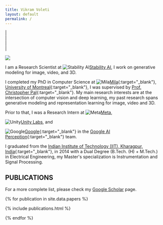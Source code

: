 ```yaml
---
title: Vikram Voleti
layout: default
permalink: /
---
```


| <a href="{{ site.google_scholar_url }}" target="_blank" style="text-align:center; display:block"><i class="ai ai-google-scholar-square ai-3x"></i></a> | <a href="https://linkedin.com/in/{{ site.linkedin_username }}" target="_blank" style="text-align:center; display:block"><i class="fa fa-linkedin ai-3x"></i></a> | <a href="https://github.com/{{ site.github_username }}" target="_blank" style="text-align:center; display:block"><i class="fa fa-github ai-3x"></i></a> |

<!-- <br/> -->

<img class="profile-picture" src="{{site.url}}{{site.baseurl}}/images/profile-picture/Vikram_Voleti_Mila_flip.jpg" />

I am a Research Scientist at <img src="{{site.url}}{{site.baseurl}}/images/experience/stability_ai.png" alt="Stability AI" class="inline-logo">[Stability AI](https://stability.ai/), I work on generative modeling for image, video, and 3D.

I completed my PhD in Computer Science at <img src="{{site.url}}{{site.baseurl}}/images/experience/mila_purple.png" alt="Mila" class="inline-logo">[Mila](https://mila.quebec/en/){:target="_blank"}, [University of Montreal](https://diro.umontreal.ca/){:target="_blank"}, I was supervised by [Prof. Christopher Pal](https://mila.quebec/en/person/pal-christopher/){:target="_blank"}. My main research interests are at the intersection of computer vision and deep learning, my past research spans generative modeling and representation learning for image, video and 3D.
<!-- My projects include score-based diffusion probabilistic models for video prediction, generation, interpolation; multi-resolution image generation; self-supervised video prediction using dynamical modelling; 3D human pose estimation and inverse kinematics from videos. -->

<!-- I also work as an AI Advisor to [Blue Lion Labs](https://bluelionlabs.com/){:target="_blank"}. -->
Prior to that, I was a Research Intern at <img src="{{site.url}}{{site.baseurl}}/images/experience/meta2.png" alt="Meta" class="inline-logo">[Meta](https://meta.com),
<!-- where I worked on generation of video, 3D objects, 4D content from text. Before that, I was  a MITACS Research Intern at-->
<img src="{{site.url}}{{site.baseurl}}/images/experience/unity_white.png" alt="Unity" class="inline-logo">[Unity Labs](https://unity.com/labs), and
<!-- I worked on 3D human pose estimation and inverse kinematics from video. In Fall 2019, I was a Research Intern at  -->
<img src="{{site.url}}{{site.baseurl}}/images/experience/Google__G__Logo.png" alt="Google" class="inline-logo">[Google](https://ai.google/research/teams/perception/){:target="_blank"} in the [Google AI Perception](https://ai.google/research/teams/perception/){:target="_blank"} team.
<!-- In 2019 and 2020, I was an AI Scientist in Residence at [NextAI](https://www.nextcanada.com/next-ai/){:target="_blank"}. -->

<!-- Previously, I worked as a Research Fellow with [Prof. C. V. Jawahar](https://faculty.iiit.ac.in/~jawahar/){:target="_blank"} at [IIIT-Hyderabad](https://cvit.iiit.ac.in){:target="_blank"} on automated lip synthesis for translation of a video into a different languages. I was a Mentor for the first [Foundations of AI/ML](https://www.talentsprint.com/aiml.dpl){:target="_blank"} certificate program for industry professionals by IIIT-H Machine Learning Lab. Prior to that, I worked at [GreyOrange Robotics](http://www.greyorange.com/){:target="_blank"} on real time embedded vision in videos for warehouse automation, and autonomous robots; and at [Airbus, India](http://www.airbus.com/){:target="_blank"} on software development and integration. -->

I graduated from the [Indian Institute of Technology (IIT), Kharagpur, India](http://www.iitkgp.ac.in/){:target="_blank"}, in 2014 with a Dual Degree (B.Tech. (H) + M.Tech.) in Electrical Engineering, my Master's specialization is Instrumentation and Signal Processing.

## PUBLICATIONS

<!-- | <a href="{{ site.google_scholar_url }}" target="_blank" style="text-align:center; display:block"><i class="ai ai-google-scholar-square ai-3x"></i></a> | -->

For a more complete list, please check my <a href="{{ site.google_scholar_url }}" target="_blank">Google Scholar</a> page.

{% for publication in site.data.papers %}

{% include publications.html %}

{% endfor %}

<p>&nbsp;</p>

<!-- ## News

<table>
{% for article in site.data.news %}
<tr>
{% include news.html %}
</tr>
{% endfor %}
</table> -->
